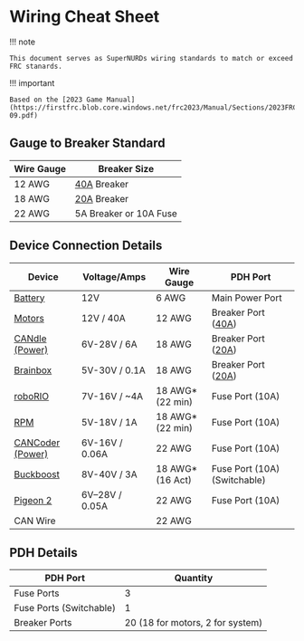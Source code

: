 # Wiring Cheat Sheet

!!! note

    This document serves as SuperNURDs wiring standards to match or exceed FRC stanards.

!!! important

    Based on the [2023 Game Manual](https://firstfrc.blob.core.windows.net/frc2023/Manual/Sections/2023FRCGameManual-09.pdf)

## Gauge to Breaker Standard
| Wire Gauge | Breaker Size |
| ---------- | ------------ |
| 12 AWG | [40A](https://www.revrobotics.com/rev-11-1863/) Breaker |
| 18 AWG | [20A](https://www.revrobotics.com/rev-11-1861/) Breaker |
| 22 AWG | 5A Breaker or 10A Fuse |

## Device Connection Details
| Device | Voltage/Amps | Wire Gauge | PDH Port |
| ------ | ------------ | ---------- | -------- |
| [Battery](https://www.andymark.com/products/mk-es17-12-12v-sla-battery-set-of-2?via=Z2lkOi8vYW5keW1hcmsvV29ya2FyZWE6Ok5hdmlnYXRpb246OlNlYXJjaFJlc3VsdHMvJTdCJTIyYnV0dG9uJTIyJTNBJTIyc2VhcmNoJTIyJTJDJTIycSUyMiUzQSUyMkJhdHRlcnklMjIlMkMlMjJ1dGY4JTIyJTNBJTIyJUUyJTlDJTkzJTIyJTdE) | 12V | 6 AWG | Main Power Port |
| [Motors](https://wcproducts.com/products/kraken) | 12V / 40A | 12 AWG | Breaker Port ([40A](https://www.revrobotics.com/rev-11-1863/)) |
| [CANdle (Power)](https://store.ctr-electronics.com/candle/) | 6V-28V / 6A | 18 AWG | Breaker Port ([20A](https://www.revrobotics.com/rev-11-1861/)) |
| [Brainbox](https://www.digikey.com/en/products/detail/brainboxes/SW-005/10707220?utm_adgroup=&utm_source=google&utm_medium=cpc&utm_campaign=PMax%20Shopping_Product_Low%20ROAS%20Categories&utm_term=&utm_content=&utm_id=go_cmp-20243063506_adg-_ad-__dev-c_ext-_prd-10707220_sig-CjwKCAiAgeeqBhBAEiwAoDDhn4cIbYoBl8Z6SP9xnkMEmNVM-WrD_xpfsFmYmj6y0Cb7H9kOBvuzMhoCeBUQAvD_BwE&gad_source=1&gclid=CjwKCAiAgeeqBhBAEiwAoDDhn4cIbYoBl8Z6SP9xnkMEmNVM-WrD_xpfsFmYmj6y0Cb7H9kOBvuzMhoCeBUQAvD_BwE) | 5V-30V / 0.1A | 18 AWG | Breaker Port ([20A](https://www.revrobotics.com/rev-11-1861/)) |
| [roboRIO](https://www.ni.com/docs/en-US/bundle/roborio-frc-specs/page/specs.html) | 7V-16V / \~4A | 18 AWG\* (22 min) | Fuse Port (10A) |
| [RPM](https://www.revrobotics.com/rev-11-1856/) | 5V-18V / 1A | 18 AWG\* (22 min) | Fuse Port (10A) |
| [CANCoder (Power)](https://store.ctr-electronics.com/cancoder/) | 6V-16V / 0.06A | 22 AWG | Fuse Port (10A) |
| [Buckboost](https://www.amazon.com/dp/B07YZBLCY5?ref_=cm_sw_r_mwn_dp_RTA53JTPWSH5JCAQQY3N&language=en-US&th=1) | 8V-40V / 3A | 18 AWG* (16 Act) | Fuse Port (10A) (Switchable) |
| [Pigeon 2](https://store.ctr-electronics.com/pigeon-2/) | 6V–28V / 0.05A | 22 AWG | Fuse Port (10A) |
| CAN Wire |  | 22 AWG |

## PDH Details
| PDH Port | Quantity |
| -------- | -------- |
| Fuse Ports | 3 |
| Fuse Ports (Switchable) | 1 |
| Breaker Ports | 20 (18 for motors, 2 for system) |
